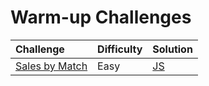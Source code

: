 # Warm-up Challenges

| Challenge                                                                                                                                                              | Difficulty | Solution                        |
| :--------------------------------------------------------------------------------------------------------------------------------------------------------------------- | :--------- | :------------------------------ |
| [Sales by Match](https://www.hackerrank.com/challenges/sock-merchant/problem?h_l=interview&playlist_slugs%5B%5D=interview-preparation-kit&playlist_slugs%5B%5D=warmup) | Easy       | [JS](./sales-by-match/index.js) |
